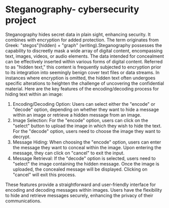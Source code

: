 # Steganography- cybersecurity project
Steganography hides secret data in plain sight, enhancing security. It combines with encryption for added protection. The term originates from Greek: "stegos"(hidden) + "graph" (writing).Steganography possesses the capability to discreetly mask a wide array of digital content, encompassing text, images, videos, or audio elements. The data intended for concealment can be effectively inserted within various forms of digital content. Referred to as "hidden text," this content is frequently subjected to encryption prior to its integration into seemingly benign cover text files or data streams. In instances where encryption is omitted, the hidden text often undergoes specific alterations to heighten the challenge of uncovering the confidential material.
Here are the key features of the encoding/decoding process for hiding text within an image:
1) Encoding/Decoding Option: Users can select either the "encode" or "decode" option, depending on whether they want to hide a message within an image or retrieve a 
   hidden message from an image.
2) Image Selection: For the "encode" option, users can click on the "select" button to upload the image in which they wish to hide the text. For the "decode" option, 
   users need to choose the image they want to decrypt.
3) Message Hiding: When choosing the "encode" option, users can enter the message they want to conceal within the image. Upon entering the message, they can click on 
   "cancel" to exit the input.
4) Message Retrieval: If the "decode" option is selected, users need to "select" the image containing the hidden message. Once the image is uploaded, the concealed 
   message will be displayed. Clicking on "cancel" will exit this process.

These features provide a straightforward and user-friendly interface for encoding and decoding messages within images. Users have the flexibility to hide and retrieve messages securely, enhancing the privacy of their communications.
